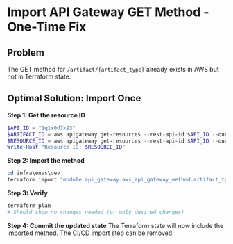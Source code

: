 # Import API Gateway GET Method - One-Time Fix

## Problem
The GET method for `/artifact/{artifact_type}` already exists in AWS but not in Terraform state.

## Optimal Solution: Import Once

**Step 1: Get the resource ID**
```powershell
$API_ID = "1q1x0d7k93"
$ARTIFACT_ID = aws apigateway get-resources --rest-api-id $API_ID --query "items[?pathPart=='artifact'].id" --output text
$RESOURCE_ID = aws apigateway get-resources --rest-api-id $API_ID --query "items[?pathPart=='{artifact_type}' && parentId=='$ARTIFACT_ID'].id" --output text
Write-Host "Resource ID: $RESOURCE_ID"
```

**Step 2: Import the method**
```powershell
cd infra\envs\dev
terraform import "module.api_gateway.aws_api_gateway_method.artifact_type_get" "$API_ID/$RESOURCE_ID/GET"
```

**Step 3: Verify**
```powershell
terraform plan
# Should show no changes needed (or only desired changes)
```

**Step 4: Commit the updated state**
The Terraform state will now include the imported method. The CI/CD import step can be removed.

